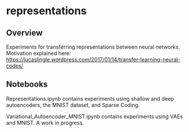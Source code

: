 # representations

## Overview 

Experiments for transferring representations between neural networks.
Motivation explained here: 
  https://lucaslingle.wordpress.com/2017/01/14/transfer-learning-neural-codes/

## Notebooks

Representations.ipynb contains experiments using 
shallow and deep autoencoders, the MNIST dataset, and Sparse Coding.

Variational_Autoencoder_MNIST.ipynb contains experiments using
VAEs and MNIST. A work in progress.
